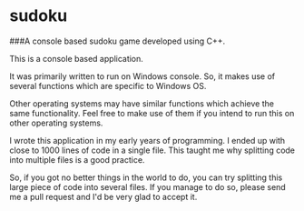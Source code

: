 # sudoku
###A console based sudoku game developed using C++.


This is a console based application.

It was primarily written to run on Windows console. So, it makes use of several functions which are specific to Windows OS.

Other operating systems may have similar functions which achieve the same functionality.
Feel free to make use of them if you intend to run this on other operating systems.


I wrote this application in my early years of programming.
I ended up with close to 1000 lines of code in a single file.
This taught me why splitting code into multiple files is a good practice.

So, if you got no better things in the world to do, you can try splitting this large piece of code into several files.
If you manage to do so, please send me a pull request and I'd be very glad to accept it.

